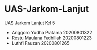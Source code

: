 # UAS-Jarkom-Lanjut
UAS Jarkom Lanjut
Kel 5
- Anggoro Yudha Pratama    20200801322
- Restu Maulana Fadhillah  20200801223
- Luthfi Fauzan            20200801265  
